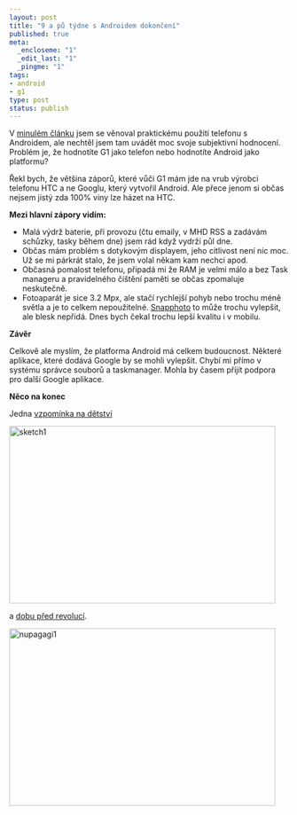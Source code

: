 ```yaml
--- 
layout: post
title: "9 a pů týdne s Androidem dokončení"
published: true
meta: 
  _encloseme: "1"
  _edit_last: "1"
  _pingme: "1"
tags: 
- android
- g1
type: post
status: publish
---
```

V <a href="http://blog.prskavec.net/2009/05/9-a-pul-tydne-s-androidem/">minulém článku</a> jsem se věnoval praktickému použití telefonu s Androidem, ale nechtěl jsem tam uvádět moc svoje subjektivní hodnocení. Problém je, že hodnotíte G1 jako telefon nebo hodnotíte Android jako platformu?

Řekl bych, že většina záporů, které vůči G1 mám jde na vrub výrobci telefonu HTC a ne Googlu, který vytvořil Android. Ale přece jenom si občas nejsem jistý zda 100% viny lze házet na HTC.

<strong>Mezi hlavní zápory vidím:</strong>
<ul>
	<li>Malá výdrž baterie, při provozu (čtu emaily, v MHD RSS a zadávám schůzky, tasky během dne) jsem rád když vydrží půl dne.</li>
	<li>Občas mám problém s dotykovým displayem, jeho citlivost není nic moc. Už se mi párkrát stalo, že jsem volal někam kam nechci apod.</li>
	<li>Občasná pomalost telefonu, připadá mi že RAM je velmi málo a bez Task manageru a pravidelného čištění paměti se občas zpomaluje neskutečně.</li>
	<li>Fotoaparát je sice 3.2 Mpx, ale stačí rychlejší pohyb nebo trochu méně světla a je to celkem nepoužitelné. <a href="http://www.cyrket.com/package/com.ap.SnapPhoto_Free">Snapphoto</a> to může trochu vylepšit, ale blesk nepřidá. Dnes bych čekal trochu lepší kvalitu i v mobilu.</li>
</ul>

<strong>Závěr</strong>

Celkově ale myslím, že platforma Android má celkem budoucnost. Některé aplikace, které dodává Google by se mohli vylepšit. Chybí mi přímo v systému správce souborů a taskmanager. Mohla by časem přijít podpora pro další Google aplikace.

<strong>Něco na konec</strong>

Jedna <a href="http://www.cyrket.com/package/au.id.weston.scott.Sketchaetch">vzpomínka na dětství</a> 

<a href="http://blog.prskavec.net/wp-content/uploads/2009/06/sketch1.png"><img src="http://blog.prskavec.net/wp-content/uploads/2009/06/sketch1.png" alt="sketch1" title="sketch1" width="480" height="320" class="aligncenter size-full wp-image-606" /></a>

a <a href="http://www.cyrket.com/package/com.ammisoftware.Eggs">dobu před revolucí</a>.

<a href="http://blog.prskavec.net/wp-content/uploads/2009/06/nupagagi1.png"><img src="http://blog.prskavec.net/wp-content/uploads/2009/06/nupagagi1.png" alt="nupagagi1" title="nupagagi1" width="480" height="320" class="aligncenter size-full wp-image-605" /></a>
